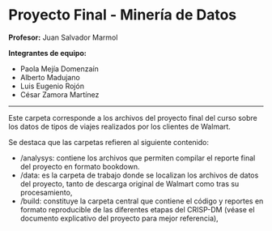 # Proyecto Final - Minería de Datos

**Profesor:** Juan Salvador Marmol

**Integrantes de equipo:**

* Paola Mejía Domenzaín
* Alberto Madujano
* Luis Eugenio Rojón
* César Zamora Martínez

***

Este carpeta corresponde a los archivos del proyecto final del curso sobre los datos de tipos de viajes realizados por los clientes de Walmart.

Se destaca que las carpetas refieren al siguiente contenido:

* /analysys: contiene los archivos que permiten compilar el reporte final del proyecto en formato bookdown.
* /data: es la carpeta de trabajo donde se localizan los archivos de datos del proyecto, tanto de descarga original de Walmart como tras su procesamiento,
* /build: constituye la carpeta central que contiene el código y reportes en formato reproducible de las diferentes etapas del CRISP-DM (véase el documento explicativo del proyecto para mejor referencia),

